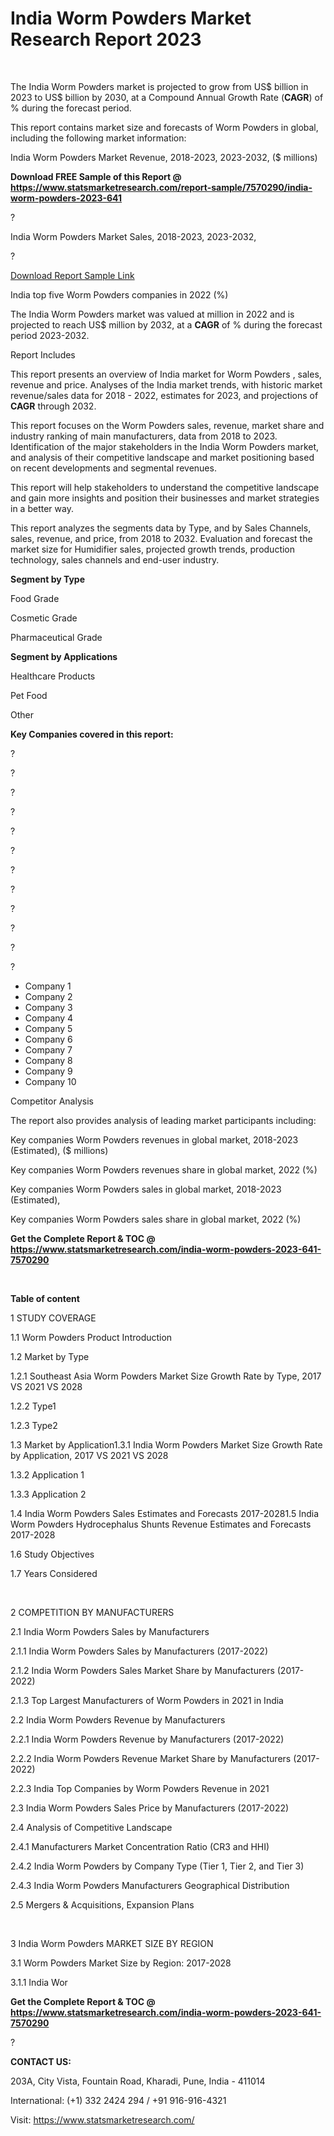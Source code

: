 <h1>India Worm Powders Market Research Report 2023</h1><br/><p>The India Worm Powders market is projected to grow from US$ billion in 2023 to US$ billion by 2030, at a Compound Annual Growth Rate (<strong>CAGR</strong>) of % during the forecast period.</p>
 
 
 
 <p>This report contains market size and forecasts of Worm Powders in global, including the following market information:</p>
 
 
 
 <p>India Worm Powders Market Revenue, 2018-2023, 2023-2032, ($ millions)</p>
 
 
 
 <div><b>Download FREE Sample of this Report @ <a href="https://www.statsmarketresearch.com/download-free-sample/7570290/india-worm-powders-2023-641">https://www.statsmarketresearch.com/report-sample/7570290/india-worm-powders-2023-641</a></b></div>
 
 
 
 <p>? </p>
 
 
 
 <p>India Worm Powders Market Sales, 2018-2023, 2023-2032,</p>
 
 
 
 <p>? </p>
 
 
 
 <p><a href="https://www.statsmarketresearch.com/download-free-sample/7570290/india-worm-powders-2023-641">Download Report Sample Link</a></p>
 
 
 
 <p>India top five Worm Powders companies in 2022 (%)</p>
 
 
 
 <p>The India Worm Powders market was valued at million in 2022 and is projected to reach US$ million by 2032, at a <strong>CAGR</strong> of % during the forecast period 2023-2032.</p>
 
 
 
 <p>Report Includes</p>
 
 
 
 <p>This report presents an overview of India market for Worm Powders , sales, revenue and price. Analyses of the India market trends, with historic market revenue/sales data for 2018 - 2022, estimates for 2023, and projections of <strong>CAGR</strong> through 2032.</p>
 
 
 
 <p>This report focuses on the Worm Powders sales, revenue, market share and industry ranking of main manufacturers, data from 2018 to 2023. Identification of the major stakeholders in the India Worm Powders market, and analysis of their competitive landscape and market positioning based on recent developments and segmental revenues.</p>
 
 
 
 <p>This report will help stakeholders to understand the competitive landscape and gain more insights and position their businesses and market strategies in a better way.</p>
 
 
 
 <p>This report analyzes the segments data by Type, and by Sales Channels, sales, revenue, and price, from 2018 to 2032. Evaluation and forecast the market size for Humidifier sales, projected growth trends, production technology, sales channels and end-user industry.</p>
 
 
 
 <p><strong>Segment by Type</strong></p>
 
 
 
 <p>Food Grade</p>
 
 
 
 <p>Cosmetic Grade</p>
 
 
 
 <p>Pharmaceutical Grade</p>
 
 
 
 <p><strong>Segment <strong><strong>by Applications</strong></strong></strong></p>
 
 
 
 <p>Healthcare Products</p>
 
 
 
 <p>Pet Food</p>
 
 
 
 <p>Other</p>
 
 
 
 <p><strong>Key Companies covered in this report:</strong></p>
 
 
 
 <p>? </p>
 
 
 
 <p>? </p>
 
 
 
 <p>? </p>
 
 
 
 <p>? </p>
 
 
 
 <p>? </p>
 
 
 
 <p>? </p>
 
 
 
 <p>? </p>
 
 
 
 <p>? </p>
 
 
 
 <p>? </p>
 
 
 
 <p>? </p>
 
 
 
 <p>? </p>
 
 
 
 <p>? </p>
 
 
 
 <ul>
 
 <li>Company 1</li>
 
 <li>Company 2</li>
 
 <li>Company 3</li>
 
 <li>Company 4</li>
 
 <li>Company 5</li>
 
 <li>Company 6</li>
 
 <li>Company 7</li>
 
 <li>Company 8</li>
 
 <li>Company 9</li>
 
 <li>Company 10</li>
 
 </ul>
 
 
 
 <p>Competitor Analysis</p>
 
 
 
 <p>The report also provides analysis of leading market participants including:</p>
 
 
 
 <p>Key companies Worm Powders revenues in global market, 2018-2023 (Estimated), ($ millions)</p>
 
 
 
 <p>Key companies Worm Powders revenues share in global market, 2022 (%)</p>
 
 
 
 <p>Key companies Worm Powders sales in global market, 2018-2023 (Estimated),</p>
 
 
 
 <p>Key companies Worm Powders sales share in global market, 2022 (%)</p>
 
 
 
 <div><b>Get the Complete Report & TOC @ <a href="https://www.statsmarketresearch.com/india-worm-powders-2023-641-7570290">https://www.statsmarketresearch.com/india-worm-powders-2023-641-7570290</a></b></div>
 
 
 
 <p><br />
 
 <b>Table of content</b></p>
 
 
 
 <p>1 STUDY COVERAGE<br />
 
 1.1 Worm Powders Product Introduction<br />
 
 1.2 Market by Type<br />
 
 1.2.1 Southeast Asia Worm Powders Market Size Growth Rate by Type, 2017 VS 2021 VS 2028<br />
 
 1.2.2 Type1<br />
 
 1.2.3 Type2<br />
 
 1.3 Market by Application1.3.1 India Worm Powders Market Size Growth Rate by Application, 2017 VS 2021 VS 2028<br />
 
 1.3.2 Application 1<br />
 
 1.3.3 Application 2<br />
 
 1.4 India Worm Powders Sales Estimates and Forecasts 2017-20281.5 India Worm Powders Hydrocephalus Shunts Revenue Estimates and Forecasts 2017-2028<br />
 
 1.6 Study Objectives<br />
 
 1.7 Years Considered<br />
 
 <br />
 
 2 COMPETITION BY MANUFACTURERS<br />
 
 2.1 India Worm Powders Sales by Manufacturers<br />
 
 2.1.1 India Worm Powders Sales by Manufacturers (2017-2022)<br />
 
 2.1.2 India Worm Powders Sales Market Share by Manufacturers (2017-2022)<br />
 
 2.1.3 Top Largest Manufacturers of Worm Powders in 2021 in India<br />
 
 2.2 India Worm Powders Revenue by Manufacturers<br />
 
 2.2.1 India Worm Powders Revenue by Manufacturers (2017-2022)<br />
 
 2.2.2 India Worm Powders Revenue Market Share by Manufacturers (2017-2022)<br />
 
 2.2.3 India Top Companies by Worm Powders Revenue in 2021<br />
 
 2.3 India Worm Powders Sales Price by Manufacturers (2017-2022)<br />
 
 2.4 Analysis of Competitive Landscape<br />
 
 2.4.1 Manufacturers Market Concentration Ratio (CR3 and HHI)<br />
 
 2.4.2 India Worm Powders by Company Type (Tier 1, Tier 2, and Tier 3)<br />
 
 2.4.3 India Worm Powders Manufacturers Geographical Distribution<br />
 
 2.5 Mergers & Acquisitions, Expansion Plans<br />
 
 <br />
 
 3 India Worm Powders MARKET SIZE BY REGION<br />
 
 3.1 Worm Powders Market Size by Region: 2017-2028<br />
 
 3.1.1 India Wor</p>
 
 
 
 <div><b>Get the Complete Report & TOC @ <a href="https://www.statsmarketresearch.com/india-worm-powders-2023-641-7570290">https://www.statsmarketresearch.com/india-worm-powders-2023-641-7570290</a></b></div>
 
 
 
 <p>? </p>
 
 
 
 <p><b>CONTACT US:</b><br />
 
 203A, City Vista, Fountain Road, Kharadi, Pune, India - 411014<br />
 
 International: (+1) 332 2424 294 / +91 916-916-4321<br />
 
 Visit: <a href="https://www.statsmarketresearch.com/">https://www.statsmarketresearch.com/</a></p>
